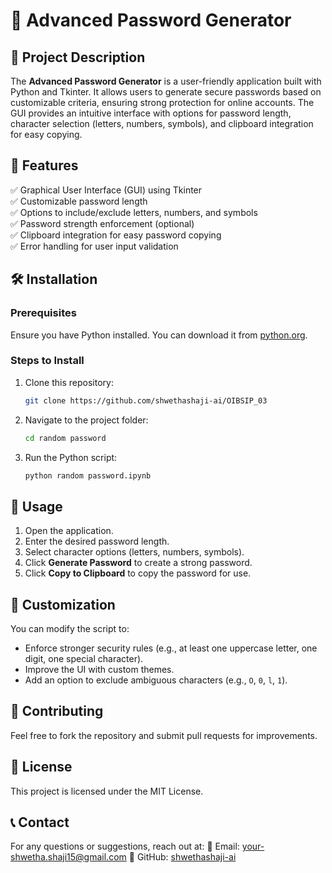 # 🔐 Advanced Password Generator

## 📌 Project Description
The **Advanced Password Generator** is a user-friendly application built with Python and Tkinter. It allows users to generate secure passwords based on customizable criteria, ensuring strong protection for online accounts. The GUI provides an intuitive interface with options for password length, character selection (letters, numbers, symbols), and clipboard integration for easy copying.

## 🚀 Features
✅ Graphical User Interface (GUI) using Tkinter  
✅ Customizable password length  
✅ Options to include/exclude letters, numbers, and symbols  
✅ Password strength enforcement (optional)  
✅ Clipboard integration for easy password copying  
✅ Error handling for user input validation  

## 🛠️ Installation
### Prerequisites
Ensure you have Python installed. You can download it from [python.org](https://www.python.org/downloads/).

### Steps to Install
1. Clone this repository:
   ```sh
   git clone https://github.com/shwethashaji-ai/OIBSIP_03
   ```
2. Navigate to the project folder:
   ```sh
   cd random password
   ```
3. Run the Python script:
   ```sh
   python random password.ipynb
   ```

## 📜 Usage
1. Open the application.
2. Enter the desired password length.
3. Select character options (letters, numbers, symbols).
4. Click **Generate Password** to create a strong password.
5. Click **Copy to Clipboard** to copy the password for use.

## 🔧 Customization
You can modify the script to:
- Enforce stronger security rules (e.g., at least one uppercase letter, one digit, one special character).
- Improve the UI with custom themes.
- Add an option to exclude ambiguous characters (e.g., `O`, `0`, `l`, `1`).

## 🤝 Contributing
Feel free to fork the repository and submit pull requests for improvements.

## 📜 License
This project is licensed under the MIT License.

## 📞 Contact
For any questions or suggestions, reach out at:
📧 Email: your-shwetha.shaji15@gmail.com
🐙 GitHub: [shwethashaji-ai](https://github.com/shwethashaji-ai/OIBSIP_03)

